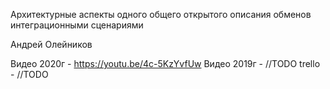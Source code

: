 ﻿

Архитектурные аспекты одного общего открытого описания обменов интеграционными сценариями

Андрей Олейников

Видео 2020г - https://youtu.be/4c-5KzYvfUw
Видео 2019г - //TODO
trello - //TODO

